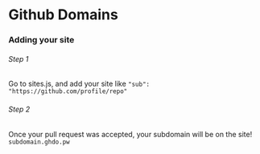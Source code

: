 # Github Domains

### Adding your site

###### Step 1

Go to sites.js, and add your site like `"sub": "https://github.com/profile/repo"`

###### Step 2

Once your pull request was accepted, your subdomain will be on the site! `subdomain.ghdo.pw`
